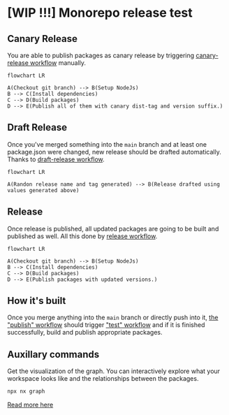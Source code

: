 # [WIP !!!] Monorepo release test

## Canary Release

You are able to publish packages as canary release by triggering [canary-release workflow](.github/workflows/canary-release.yml) manually.

```mermaid
flowchart LR

A(Checkout git branch) --> B(Setup NodeJs)
B --> C(Install dependencies)
C --> D(Build packages)
D --> E(Publish all of them with canary dist-tag and version suffix.)
```

## Draft Release

Once you've merged something into the `main` branch and at least one package.json were changed, new release should be drafted automatically. Thanks to [draft-release workflow](.github/workflows/draft-release.yml).

```mermaid
flowchart LR

A(Randon release name and tag generated) --> B(Release drafted using values generated above)
```

## Release

Once release is published, all updated packages are going to be built and published as well. All this done by [release workflow](.github/workflows/release.yml).

```mermaid
flowchart LR

A(Checkout git branch) --> B(Setup NodeJs)
B --> C(Install dependencies)
C --> D(Build packages)
D --> E(Publish packages with updated versions.)
```

## How it's built

Once you merge anything into the `main` branch or directly push into it, [the "publish" workflow](/.github/workflows/publish.yml) should trigger ["test" workflow](/.github/workflows/publish.yml) and if it is finished successfully, build and publish appropriate packages.

## Auxillary commands

Get the visualization of the graph. You can interactively explore what your workspace looks like and the relationships between the packages.

```sh
npx nx graph
```

[Read more here](https://nx.dev/core-features/explore-graph)
